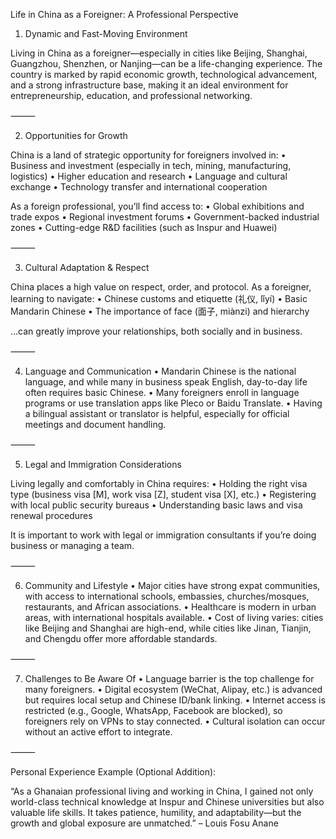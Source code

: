 Life in China as a Foreigner: A Professional Perspective

1. Dynamic and Fast-Moving Environment

Living in China as a foreigner—especially in cities like Beijing, Shanghai, Guangzhou, Shenzhen, or Nanjing—can be a life-changing experience. The country is marked by rapid economic growth, technological advancement, and a strong infrastructure base, making it an ideal environment for entrepreneurship, education, and professional networking.

⸻

2. Opportunities for Growth

China is a land of strategic opportunity for foreigners involved in:
• Business and investment (especially in tech, mining, manufacturing, logistics)
• Higher education and research
• Language and cultural exchange
• Technology transfer and international cooperation

As a foreign professional, you’ll find access to:
• Global exhibitions and trade expos
• Regional investment forums
• Government-backed industrial zones
• Cutting-edge R&D facilities (such as Inspur and Huawei)

⸻

3. Cultural Adaptation & Respect

China places a high value on respect, order, and protocol. As a foreigner, learning to navigate:
• Chinese customs and etiquette (礼仪, lǐyí)
• Basic Mandarin Chinese
• The importance of face (面子, miànzi) and hierarchy

…can greatly improve your relationships, both socially and in business.

⸻

4. Language and Communication
   • Mandarin Chinese is the national language, and while many in business speak English, day-to-day life often requires basic Chinese.
   • Many foreigners enroll in language programs or use translation apps like Pleco or Baidu Translate.
   • Having a bilingual assistant or translator is helpful, especially for official meetings and document handling.

⸻

5. Legal and Immigration Considerations

Living legally and comfortably in China requires:
• Holding the right visa type (business visa [M], work visa [Z], student visa [X], etc.)
• Registering with local public security bureaus
• Understanding basic laws and visa renewal procedures

It is important to work with legal or immigration consultants if you’re doing business or managing a team.

⸻

6. Community and Lifestyle
   • Major cities have strong expat communities, with access to international schools, embassies, churches/mosques, restaurants, and African associations.
   • Healthcare is modern in urban areas, with international hospitals available.
   • Cost of living varies: cities like Beijing and Shanghai are high-end, while cities like Jinan, Tianjin, and Chengdu offer more affordable standards.

⸻

7. Challenges to Be Aware Of
   • Language barrier is the top challenge for many foreigners.
   • Digital ecosystem (WeChat, Alipay, etc.) is advanced but requires local setup and Chinese ID/bank linking.
   • Internet access is restricted (e.g., Google, WhatsApp, Facebook are blocked), so foreigners rely on VPNs to stay connected.
   • Cultural isolation can occur without an active effort to integrate.

⸻

Personal Experience Example (Optional Addition):

“As a Ghanaian professional living and working in China, I gained not only world-class technical knowledge at Inspur and Chinese universities but also valuable life skills. It takes patience, humility, and adaptability—but the growth and global exposure are unmatched.”
– Louis Fosu Anane
